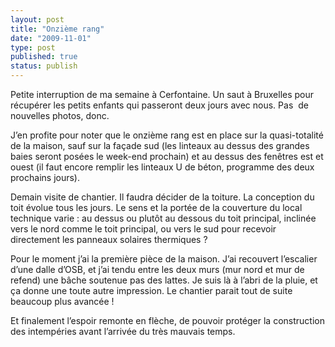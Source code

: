 ```yaml
---
layout: post
title: "Onzième rang"
date: "2009-11-01"
type: post
published: true
status: publish
---
```


Petite interruption de ma semaine à Cerfontaine. Un saut à Bruxelles pour récupérer les petits enfants qui passeront deux jours avec nous. Pas  de nouvelles photos, donc.

J’en profite pour noter que le onzième rang est en place sur la quasi-totalité de la maison, sauf sur la façade sud (les linteaux au dessus des grandes baies seront posées le week-end prochain) et au dessus des fenêtres est et ouest (il faut encore remplir les linteaux U de béton, programme des deux prochains jours).

Demain visite de chantier. Il faudra décider de la toiture. La conception du toit évolue tous les jours. Le sens et la portée de la couverture du local technique varie : au dessus ou plutôt au dessous du toit principal, inclinée vers le nord comme le toit principal, ou vers le sud pour recevoir directement les panneaux solaires thermiques ?

Pour le moment j’ai la première pièce de la maison. J’ai recouvert l’escalier d’une dalle d’OSB, et j’ai tendu entre les deux murs (mur nord et mur de refend) une bâche soutenue pas des lattes. Je suis là à l’abri de la pluie, et ça donne une toute autre impression. Le chantier parait tout de suite beaucoup plus avancée !

Et finalement l’espoir remonte en flèche, de pouvoir protéger la construction des intempéries avant l’arrivée du très mauvais temps.

